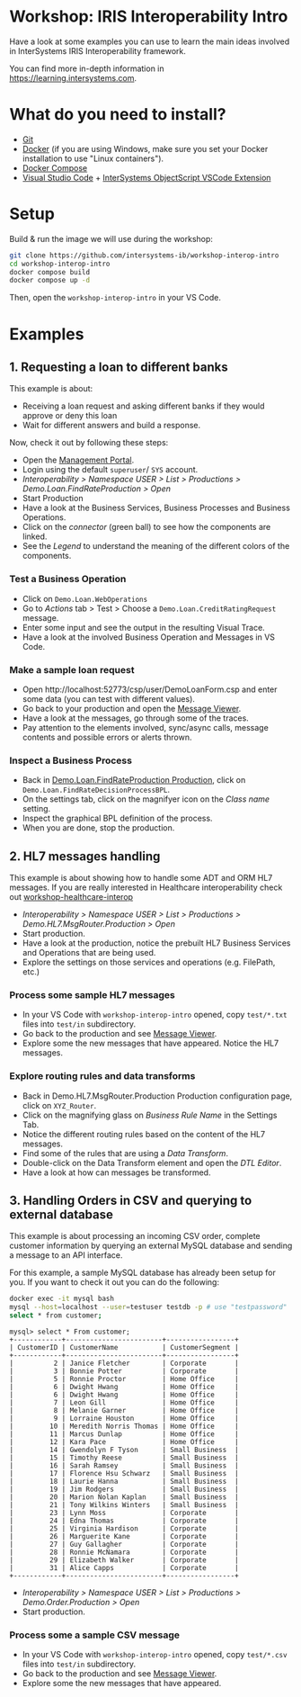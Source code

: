 # Workshop: IRIS Interoperability Intro
Have a look at some examples you can use to learn the main ideas involved in InterSystems IRIS Interoperability framework. 

You can find more in-depth information in https://learning.intersystems.com.

# What do you need to install? 
* [Git](https://git-scm.com/downloads) 
* [Docker](https://www.docker.com/products/docker-desktop) (if you are using Windows, make sure you set your Docker installation to use "Linux containers").
* [Docker Compose](https://docs.docker.com/compose/install/)
* [Visual Studio Code](https://code.visualstudio.com/download) + [InterSystems ObjectScript VSCode Extension](https://marketplace.visualstudio.com/items?itemName=daimor.vscode-objectscript)

# Setup
Build & run the image we will use during the workshop:

```bash
git clone https://github.com/intersystems-ib/workshop-interop-intro
cd workshop-interop-intro
docker compose build
docker compose up -d
```

Then, open the `workshop-interop-intro` in your VS Code.

# Examples  

## 1. Requesting a loan to different banks
This example is about:
* Receiving a loan request and asking different banks if they would approve or deny this loan
* Wait for different answers and build a response.

Now, check it out by following these steps:
* Open the [Management Portal](http://localhost:52773/csp/sys/UtilHome.csp).
* Login using the default `superuser`/ `SYS` account.
* *Interoperability > Namespace USER > List > Productions > Demo.Loan.FindRateProduction > Open*
* Start Production
* Have a look at the Business Services, Business Processes and Business Operations.
* Click on the *connector* (green ball) to see how the components are linked.
* See the *Legend* to understand the meaning of the different colors of the components.

### Test a Business Operation
* Click on `Demo.Loan.WebOperations`
* Go to *Actions* tab > Test > Choose a `Demo.Loan.CreditRatingRequest` message.
* Enter some input and see the output in the resulting Visual Trace.
* Have a look at the involved Business Operation and Messages in VS Code.

### Make a sample loan request
* Open http://localhost:52773/csp/user/DemoLoanForm.csp and enter some data (you can test with different values).
* Go back to your production and open the [Message Viewer](http://localhost:52773/csp/user/EnsPortal.MessageViewer.zen).
* Have a look at the messages, go through some of the traces.
* Pay attention to the elements involved, sync/async calls, message contents and possible errors or alerts thrown.

### Inspect a Business Process
* Back in [Demo.Loan.FindRateProduction Production](http://localhost:52773/csp/user/EnsPortal.ProductionConfig.zen?PRODUCTION=Demo.Loan.FindRateProduction), click on `Demo.Loan.FindRateDecisionProcessBPL`.
* On the settings tab, click on the magnifyer icon on the *Class name* setting.
* Inspect the graphical BPL definition of the process.
* When you are done, stop the production.

## 2. HL7 messages handling
This example is about showing how to handle some ADT and ORM HL7 messages.
If you are really interested in Healthcare interoperability check out [workshop-healthcare-interop](https://github.com/intersystems-ib/workshop-healthcare-interop)

* *Interoperability > Namespace USER > List > Productions > Demo.HL7.MsgRouter.Production > Open*
* Start production.
* Have a look at the production, notice the prebuilt HL7 Business Services and Operations that are being used.
* Explore the settings on those services and operations (e.g. FilePath, etc.)

### Process some sample HL7 messages
* In your VS Code with `workshop-interop-intro` opened, copy `test/*.txt` files into `test/in` subdirectory.
* Go back to the production and see [Message Viewer](http://localhost:52773/csp/user/EnsPortal.MessageViewer.zen).
* Explore some the new messages that have appeared. Notice the HL7 messages.

### Explore routing rules and data transforms
* Back in Demo.HL7.MsgRouter.Production Production configuration page, click on `XYZ_Router`.
* Click on the magnifying glass on *Business Rule Name* in the Settings Tab.
* Notice the different routing rules based on the content of the HL7 messages.
* Find some of the rules that are using a *Data Transform*.
* Double-click on the Data Transform element and open the *DTL Editor*.
* Have a look at how can messages be transformed.

## 3. Handling Orders in CSV and querying to external database
This example is about processing an incoming CSV order, complete customer information by querying an external MySQL database and sending a message to an API interface.

For this example, a sample MySQL database has already been setup for you. If you want to check it out you can do the following:
```bash
docker exec -it mysql bash
mysql --host=localhost --user=testuser testdb -p # use "testpassword"
select * from customer;
```

```console
mysql> select * From customer;
+------------+------------------------+-----------------+
| CustomerID | CustomerName           | CustomerSegment |
+------------+------------------------+-----------------+
|          2 | Janice Fletcher        | Corporate       |
|          3 | Bonnie Potter          | Corporate       |
|          5 | Ronnie Proctor         | Home Office     |
|          6 | Dwight Hwang           | Home Office     |
|          6 | Dwight Hwang           | Home Office     |
|          7 | Leon Gill              | Home Office     |
|          8 | Melanie Garner         | Home Office     |
|          9 | Lorraine Houston       | Home Office     |
|         10 | Meredith Norris Thomas | Home Office     |
|         11 | Marcus Dunlap          | Home Office     |
|         12 | Kara Pace              | Home Office     |
|         14 | Gwendolyn F Tyson      | Small Business  |
|         15 | Timothy Reese          | Small Business  |
|         16 | Sarah Ramsey           | Small Business  |
|         17 | Florence Hsu Schwarz   | Small Business  |
|         18 | Laurie Hanna           | Small Business  |
|         19 | Jim Rodgers            | Small Business  |
|         20 | Marion Nolan Kaplan    | Small Business  |
|         21 | Tony Wilkins Winters   | Small Business  |
|         23 | Lynn Moss              | Corporate       |
|         24 | Edna Thomas            | Corporate       |
|         25 | Virginia Hardison      | Corporate       |
|         26 | Marguerite Kane        | Corporate       |
|         27 | Guy Gallagher          | Corporate       |
|         28 | Ronnie McNamara        | Corporate       |
|         29 | Elizabeth Walker       | Corporate       |
|         31 | Alice Capps            | Corporate       |
+------------+------------------------+-----------------+
```

* *Interoperability > Namespace USER > List > Productions > Demo.Order.Production > Open*
* Start production.

### Process some a sample CSV message
* In your VS Code with `workshop-interop-intro` opened, copy `test/*.csv` files into `test/in` subdirectory.
* Go back to the production and see [Message Viewer](http://localhost:52773/csp/user/EnsPortal.MessageViewer.zen).
* Explore some the new messages that have appeared.
